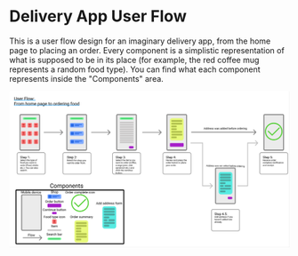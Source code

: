 # Delivery App User Flow
This is a user flow design for an imaginary delivery app, from the home page to placing an order.
Every component is a simplistic representation of what is supposed to be in its place (for example, the red coffee mug represents a random food type).
You can find what each component represents inside the "Components" area.



![Screenshot](Screenshot.PNG)
